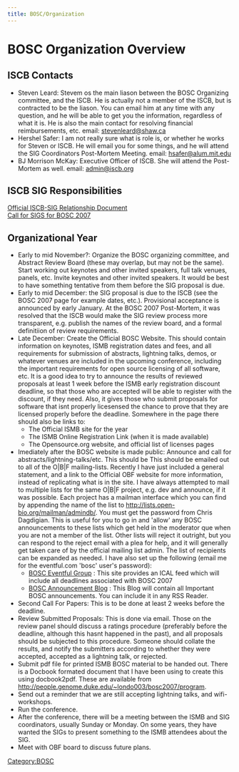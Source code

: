 ```yaml
---
title: BOSC/Organization
---
```


BOSC Organization Overview
==========================

ISCB Contacts
-------------

-   Steven Leard: Stevem os the main liason between the BOSC Organizing
    committee, and the ISCB. He is actually not a member of the ISCB,
    but is contracted to be the liason. You can email him at any time
    with any question, and he will be able to get you the information,
    regardless of what it is. He is also the main contact for resolving
    financial reimbursements, etc. email: stevenleard@shaw.ca
-   Hershel Safer: I am not really sure what is role is, or whether he
    works for Steven or ISCB. He will email you for some things, and he
    will attend the SIG Coordinators Post-Mortem Meeting. email:
    hsafer@alum.mit.edu
-   BJ Morrison McKay: Executive Officer of ISCB. She will attend the
    Post-Mortem as well. email: admin@iscb.org

ISCB SIG Responsibilities
-------------------------

[Official ISCB-SIG Relationship
Document](http://www.iscb.org/ismbeccb2007/wp-content/uploads/2006/10/iscb-sig-relation-v12.pdf)  
[Call for SIGS for BOSC 2007](http://www.iscb.org/ismbeccb2007/sigs/)

Organizational Year
-------------------

-   Early to mid November?: Organize the BOSC organizing committee, and
    Abstract Review Board (these may overlap, but may not be the same).
    Start working out keynotes and other invited speakers, full talk
    venues, panels, etc. Invite keynotes and other invited speakers. It
    would be best to have something tentative from them before the SIG
    proposal is due.
-   Early to mid December: the SIG proposal is due to the ISCB (see the
    BOSC 2007 page for example dates, etc.). Provisional acceptance is
    announced by early January. At the BOSC 2007 Post-Mortem, it was
    resolved that the ISCB would make the SIG review process more
    transparent, e.g. publish the names of the review board, and a
    formal definitiion of review requirements.
-   Late December: Create the Official BOSC Website. This should contain
    information on keynotes, ISMB registration dates and fees, and all
    requirements for submission of abstracts, lightning talks, demos, or
    whatever venues are included in the upcoming conference, including
    the important requirements for open source licensing of all
    software, etc. It is a good idea to try to announce the results of
    reviewed proposals at least 1 week before the ISMB early
    registration discount deadline, so that those who are accepted will
    be able to register with the discount, if they need. Also, it gives
    those who submit proposals for software that isnt properly
    licesensed the chance to prove that they are licensed properly
    before the deadline. Somewhere in the page there should also be
    links to:
    -   The Official ISMB site for the year
    -   The ISMB Online Registration Link (when it is made available)
    -   The Opensource.org website, and official list of licenses pages
-   Imediately after the BOSC website is made public: Announce and call
    for abstracts/lightning-talks/etc. This should be This should be
    emailed out to all of the O|B|F mailing-lists. Recently I have just
    included a general statement, and a link to the Official OBF website
    for more information, instead of replicating what is in the site. I
    have always attempted to mail to multiple lists for the same O|B|F
    project, e.g. dev and announce, if it was possible. Each project has
    a mailman interface which you can find by appending the name of the
    list to <http://lists.open-bio.org/mailman/admindb/>. You must get
    the password from Chris Dagdigian. This is useful for you to go in
    and 'allow' any BOSC announcements to these lists which get held in
    the moderator que when you are not a member of the list. Other lists
    will reject it outright, but you can respond to the reject email
    with a plea for help, and it will generally get taken care of by the
    official mailing list admin. The list of recipients can be expanded
    as needed. I have also set up the following (email me for the
    eventful.com 'bosc' user's password):
    -   [BOSC Eventful
        Group](http://eventful.com/groups/G0-001-000014747-0) : This
        site provides an ICAL feed which will include all deadlines
        associated with BOSC 2007  
    -   [BOSC Announcement Blog](http://www.open-bio.org/boscblog/) :
        This Blog will contain all Important BOSC announcements. You can
        include it in any RSS Reader.
-   Second Call For Papers: This is to be done at least 2 weeks before
    the deadline.
-   Review Submitted Proposals: This is done via email. Those on the
    review panel should discuss a ratings procedure (preferably before
    the deadline, although this hasnt happened in the past), and all
    proposals should be subjected to this procedure. Someone should
    collate the results, and notify the submitters according to whether
    they were accepted, accepted as a lightning talk, or rejected.
-   Submit pdf file for printed ISMB BOSC material to be handed out.
    There is a Docbook formated document that I have been using to
    create this using docbook2pdf. These are available from
    <http://people.genome.duke.edu/~londo003/bosc2007/program>.
-   Send out a reminder that we are still accepting lightning talks,
    and wifi-workshops.
-   Run the conference.
-   After the conference, there will be a meeting between the ISMB and
    SIG coordinators, usually Sunday or Monday. On some years, they have
    wanted the SIGs to present something to the ISMB attendees about
    the SIG.
-   Meet with OBF board to discuss future plans.

<Category:BOSC>
